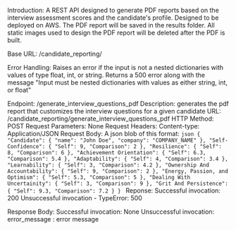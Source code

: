 Introduction:
    A REST API designed to generate PDF reports based on the interview assessment scores and the candidate's profile. Designed to be deployed on AWS. The PDF report will be saved in the results folder. All static images used to design the PDF report will be deleted after the PDF is built.

Base URL:
    /candidate_reporting/

Error Handling:
    Raises an error if the input is not a nested dictionaries with values of type float, int, or string. 
    Returns a 500 error along with the message "Input must be nested dictionaries with values as either string, int, or float"

Endpoint:
    /generate_interview_questions_pdf
Description:
    generates the pdf report that customizes the interview questions for a given candidate
URL: 
    /candidate_reporting/generate_interview_questions_pdf
HTTP Method: 
    POST
Request Parameters:
    None
Request Headers:
    Content-type: Application/JSON
Request Body:
    A json blob of this format:
    ```json
        {
            "Candidate": {
                "name": "John Doe",
                "company": "COMPANY_NAME"
            },
            "Self-Confidence": {
                "Self": 9,
                "Comparison": 2
            },
            "Resilience": {
                "Self": 8,
                "Comparison": 6
            },
            "Achievement Orientation": {
                "Self": 6.3,
                "Comparison": 5.4
            },
            "Adaptability": {
                "Self": 4,
                "Comparison": 3.4
            },
            "Learnability": {
                "Self": 3,
                "Comparison": 4.2
            },
            "Ownership And Accountability": {
                "Self": 9,
                "Comparison": 2
            },
            "Energy, Passion, and Optimism": {
                "Self": 5.3,
                "Comparison": 5
            },
            "Dealing With Uncertainity": {
                "Self": 3,
                "Comparison": 9
            },
            "Grit And Persistence": {
                "Self": 9.3,
                "Comparison": 7.2
            }
        }
    ```
Reponse:
    Successful invocation: 200
    Unsuccessful invocation - TypeError: 500

Response Body:
    Successful invocation: None
    Unsuccessful invocation: 
        error_message : error message